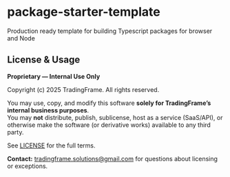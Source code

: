 # package-starter-template

Production ready template for building Typescript packages for browser and Node

## License & Usage

**Proprietary — Internal Use Only**

Copyright (c) 2025 TradingFrame. All rights reserved.

You may use, copy, and modify this software **solely for TradingFrame’s internal business purposes**.  
You may **not** distribute, publish, sublicense, host as a service (SaaS/API), or otherwise make the software (or derivative works) available to any third party.

See [LICENSE](./LICENSE) for the full terms.

**Contact:** tradingframe.solutions@gmail.com for questions about licensing or exceptions.
